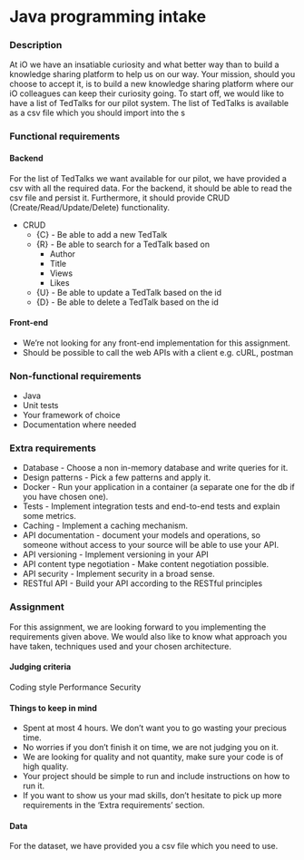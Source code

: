 # Java programming intake

### Description

At iO we have an insatiable curiosity and what better way than to build a knowledge sharing platform to help us on our
way. Your mission, should you choose to accept it, is to build a new knowledge sharing platform where our iO colleagues
can keep their curiosity going. To start off, we would like to have a list of TedTalks for our pilot system. The list of
TedTalks is available as a csv file which you should import into the s

### Functional requirements

#### Backend

For the list of TedTalks we want available for our pilot, we have provided a csv with all the required data. For the
backend, it should be able to read the csv file and persist it. Furthermore, it should provide CRUD
(Create/Read/Update/Delete) functionality.

* CRUD
    * {C} - Be able to add a new TedTalk
    * {R} - Be able to search for a TedTalk based on
        * Author
        * Title
        * Views
        * Likes
    * {U} - Be able to update a TedTalk based on the id
    * {D} - Be able to delete a TedTalk based on the id

#### Front-end

* We’re not looking for any front-end implementation for this assignment.
* Should be possible to call the web APIs with a client e.g. cURL, postman

### Non-functional requirements

* Java
* Unit tests
* Your framework of choice
* Documentation where needed

### Extra requirements

* Database - Choose a non in-memory database and write queries for it.
* Design patterns - Pick a few patterns and apply it.
* Docker - Run your application in a container (a separate one for the db if you have chosen one).
* Tests - Implement integration tests and end-to-end tests and explain some metrics.
* Caching - Implement a caching mechanism.
* API documentation - document your models and operations, so someone without access to your source will be able to use
  your API.
* API versioning - Implement versioning in your API
* API content type negotiation - Make content negotiation possible.
* API security - Implement security in a broad sense.
* RESTful API - Build your API according to the RESTful principles

### Assignment

For this assignment, we are looking forward to you implementing the requirements given above. We would also like to know
what approach you have taken, techniques used and your chosen architecture.

#### Judging criteria

Coding style Performance Security

#### Things to keep in mind

* Spent at most 4 hours. We don’t want you to go wasting your precious time.
* No worries if you don’t finish it on time, we are not judging you on it.
* We are looking for quality and not quantity, make sure your code is of high quality.
* Your project should be simple to run and include instructions on how to run it.
* If you want to show us your mad skills, don’t hesitate to pick up more requirements in the ‘Extra requirements’
  section.

#### Data

For the dataset, we have provided you a csv file which you need to use.
